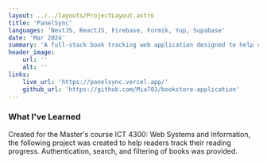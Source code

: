 ```yaml
---
layout: ../../layouts/ProjectLayout.astro
title: 'PanelSync'
languages: 'NextJS, ReactJS, Firebase, Formik, Yup, Supabase'
date: 'Mar 2024'
summary: 'A full-stack book tracking web application designed to help users monitor their reading progress.'
header_image:
    url: ''
    alt: ''
links:
    live_url: 'https://panelsync.vercel.app/'
    github_url: 'https://github.com/Mia703/bookstore-application'
---
```


### What I've Learned

Created for the Master's course ICT 4300: Web Systems and Information, the following project was created to help readers track their reading progress. Authentication, search, and filtering of books was provided.